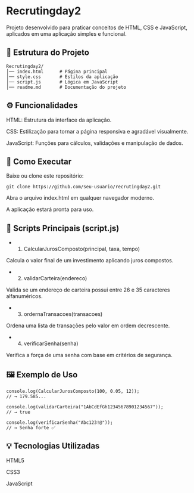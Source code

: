 # Recrutingday2

Projeto desenvolvido para praticar conceitos de HTML, CSS e JavaScript, aplicados em uma aplicação simples e funcional.

## 📂 Estrutura do Projeto

```
Recrutingday2/
│── index.html      # Página principal
│── style.css       # Estilos da aplicação
│── script.js       # Lógica em JavaScript
│── readme.md       # Documentação do projeto
```

## ⚙️ Funcionalidades

HTML: Estrutura da interface da aplicação.

CSS: Estilização para tornar a página responsiva e agradável visualmente.

JavaScript: Funções para cálculos, validações e manipulação de dados.

## 🚀 Como Executar

Baixe ou clone este repositório:

```
git clone https://github.com/seu-usuario/recrutingday2.git
```

Abra o arquivo index.html em qualquer navegador moderno.

A aplicação estará pronta para uso.

## 📜 Scripts Principais (script.js)

- 1. CalcularJurosComposto(principal, taxa, tempo)

Calcula o valor final de um investimento aplicando juros compostos.

- 2. validarCarteira(endereco)

Valida se um endereço de carteira possui entre 26 e 35 caracteres alfanuméricos.

- 3. ordernaTransacoes(transacoes)

Ordena uma lista de transações pelo valor em ordem decrescente.

- 4. verificarSenha(senha)

Verifica a força de uma senha com base em critérios de segurança.

## 🖼️ Exemplo de Uso
```
console.log(CalcularJurosComposto(100, 0.05, 12));
// → 179.585...

console.log(validarCarteira("1AbCdEfGh12345678901234567"));
// → true

console.log(verificarSenha("Abc123!@"));
// → Senha forte ✅
```

## 💡 Tecnologias Utilizadas

HTML5

CSS3

JavaScript
